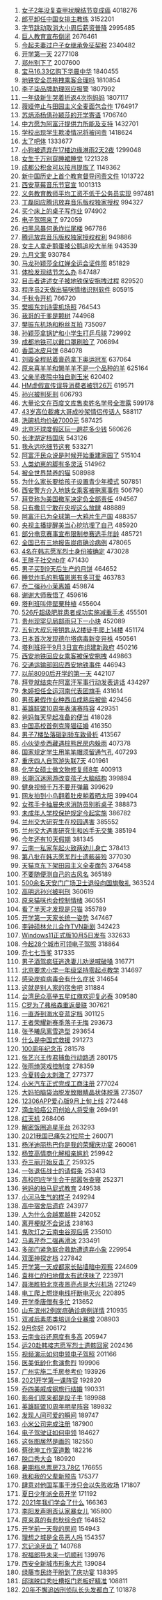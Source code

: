 1. [女子2年没复查甲状腺结节变成癌](https://s.weibo.com/weibo?q=%23%E5%A5%B3%E5%AD%902%E5%B9%B4%E6%B2%A1%E5%A4%8D%E6%9F%A5%E7%94%B2%E7%8A%B6%E8%85%BA%E7%BB%93%E8%8A%82%E5%8F%98%E6%88%90%E7%99%8C%23&Refer=top) 4018276
1. [郎平卸任中国女排主教练](https://s.weibo.com/weibo?q=%E9%83%8E%E5%B9%B3%E5%8D%B8%E4%BB%BB%E4%B8%AD%E5%9B%BD%E5%A5%B3%E6%8E%92%E4%B8%BB%E6%95%99%E7%BB%83&Refer=top) 3152201
1. [字节跳动取消大小周后薪资普降](https://s.weibo.com/weibo?q=%E5%AD%97%E8%8A%82%E8%B7%B3%E5%8A%A8%E5%8F%96%E6%B6%88%E5%A4%A7%E5%B0%8F%E5%91%A8%E5%90%8E%E8%96%AA%E8%B5%84%E6%99%AE%E9%99%8D&Refer=top) 2995485
1. [巨人教育宣布倒闭](https://s.weibo.com/weibo?q=%23%E5%B7%A8%E4%BA%BA%E6%95%99%E8%82%B2%E5%AE%A3%E5%B8%83%E5%80%92%E9%97%AD%23&Refer=top) 2676461
1. [今起夫妻过户子女继承免征契税](https://s.weibo.com/weibo?q=%23%E4%BB%8A%E8%B5%B7%E5%A4%AB%E5%A6%BB%E8%BF%87%E6%88%B7%E5%AD%90%E5%A5%B3%E7%BB%A7%E6%89%BF%E5%85%8D%E5%BE%81%E5%A5%91%E7%A8%8E%23&Refer=top) 2340482
1. [开学第一天](https://s.weibo.com/weibo?q=%23%E5%BC%80%E5%AD%A6%E7%AC%AC%E4%B8%80%E5%A4%A9%23&Refer=top) 2277108
1. [郑州别下了](https://s.weibo.com/weibo?q=%23%E9%83%91%E5%B7%9E%E5%88%AB%E4%B8%8B%E4%BA%86%23&Refer=top) 2007600
1. [宝马16.33亿购下华晨中华](https://s.weibo.com/weibo?q=%23%E5%AE%9D%E9%A9%AC16.33%E4%BA%BF%E8%B4%AD%E4%B8%8B%E5%8D%8E%E6%99%A8%E4%B8%AD%E5%8D%8E%23&Refer=top) 1840455
1. [地铁安全员拖拽乘客合理吗](https://s.weibo.com/weibo?q=%23%E5%9C%B0%E9%93%81%E5%AE%89%E5%85%A8%E5%91%98%E6%8B%96%E6%8B%BD%E4%B9%98%E5%AE%A2%E5%90%88%E7%90%86%E5%90%97%23&Refer=top) 1810854
1. [李子柒品牌助理回应报警](https://s.weibo.com/weibo?q=%23%E6%9D%8E%E5%AD%90%E6%9F%92%E5%93%81%E7%89%8C%E5%8A%A9%E7%90%86%E5%9B%9E%E5%BA%94%E6%8A%A5%E8%AD%A6%23&Refer=top) 1807992
1. [一年级新生哭着折返4次抱妈妈](https://s.weibo.com/weibo?q=%23%E4%B8%80%E5%B9%B4%E7%BA%A7%E6%96%B0%E7%94%9F%E5%93%AD%E7%9D%80%E6%8A%98%E8%BF%944%E6%AC%A1%E6%8A%B1%E5%A6%88%E5%A6%88%23&Refer=top) 1807117
1. [薇娅停止与田园主义全麦面包合作](https://s.weibo.com/weibo?q=%E8%96%87%E5%A8%85%E5%81%9C%E6%AD%A2%E4%B8%8E%E7%94%B0%E5%9B%AD%E4%B8%BB%E4%B9%89%E5%85%A8%E9%BA%A6%E9%9D%A2%E5%8C%85%E5%90%88%E4%BD%9C&Refer=top) 1764917
1. [苏炳添杨倩孙颖莎的开学寄语](https://s.weibo.com/weibo?q=%23%E8%8B%8F%E7%82%B3%E6%B7%BB%E6%9D%A8%E5%80%A9%E5%AD%99%E9%A2%96%E8%8E%8E%E7%9A%84%E5%BC%80%E5%AD%A6%E5%AF%84%E8%AF%AD%23&Refer=top) 1706740
1. [中方愿为阿富汗提供力所能及支持](https://s.weibo.com/weibo?q=%23%E4%B8%AD%E6%96%B9%E6%84%BF%E4%B8%BA%E9%98%BF%E5%AF%8C%E6%B1%97%E6%8F%90%E4%BE%9B%E5%8A%9B%E6%89%80%E8%83%BD%E5%8F%8A%E6%94%AF%E6%8C%81%23&Refer=top) 1432701
1. [学校出现学生欺凌情况将被问责](https://s.weibo.com/weibo?q=%23%E5%AD%A6%E6%A0%A1%E5%87%BA%E7%8E%B0%E5%AD%A6%E7%94%9F%E6%AC%BA%E5%87%8C%E6%83%85%E5%86%B5%E5%B0%86%E8%A2%AB%E9%97%AE%E8%B4%A3%23&Refer=top) 1418624
1. [太了吧体](https://s.weibo.com/weibo?q=%23%E5%A4%AA%E4%BA%86%E5%90%A7%E4%BD%93%23&Refer=top) 1333677
1. [小狗被遗弃在17楼边缘淋雨2天2夜](https://s.weibo.com/weibo?q=%23%E5%B0%8F%E7%8B%97%E8%A2%AB%E9%81%97%E5%BC%83%E5%9C%A817%E6%A5%BC%E8%BE%B9%E7%BC%98%E6%B7%8B%E9%9B%A82%E5%A4%A92%E5%A4%9C%23&Refer=top) 1299048
1. [女生千万别穿睡裙睡觉](https://s.weibo.com/weibo?q=%23%E5%A5%B3%E7%94%9F%E5%8D%83%E4%B8%87%E5%88%AB%E7%A9%BF%E7%9D%A1%E8%A3%99%E7%9D%A1%E8%A7%89%23&Refer=top) 1221328
1. [成都公积金可以按月提取了](https://s.weibo.com/weibo?q=%23%E6%88%90%E9%83%BD%E5%85%AC%E7%A7%AF%E9%87%91%E5%8F%AF%E4%BB%A5%E6%8C%89%E6%9C%88%E6%8F%90%E5%8F%96%E4%BA%86%23&Refer=top) 1149362
1. [新中国历史上首个教育督导问责文件](https://s.weibo.com/weibo?q=%23%E6%96%B0%E4%B8%AD%E5%9B%BD%E5%8E%86%E5%8F%B2%E4%B8%8A%E9%A6%96%E4%B8%AA%E6%95%99%E8%82%B2%E7%9D%A3%E5%AF%BC%E9%97%AE%E8%B4%A3%E6%96%87%E4%BB%B6%23&Refer=top) 1013722
1. [西安草莓音乐节官宣](https://s.weibo.com/weibo?q=%23%E8%A5%BF%E5%AE%89%E8%8D%89%E8%8E%93%E9%9F%B3%E4%B9%90%E8%8A%82%E5%AE%98%E5%AE%A3%23&Refer=top) 1001313
1. [义务教育教师平均工资不低于公务员实现](https://s.weibo.com/weibo?q=%23%E4%B9%89%E5%8A%A1%E6%95%99%E8%82%B2%E6%95%99%E5%B8%88%E5%B9%B3%E5%9D%87%E5%B7%A5%E8%B5%84%E4%B8%8D%E4%BD%8E%E4%BA%8E%E5%85%AC%E5%8A%A1%E5%91%98%E5%AE%9E%E7%8E%B0%23&Refer=top) 997481
1. [丁磊回应腾讯放弃音乐版权独家授权](https://s.weibo.com/weibo?q=%23%E4%B8%81%E7%A3%8A%E5%9B%9E%E5%BA%94%E8%85%BE%E8%AE%AF%E6%94%BE%E5%BC%83%E9%9F%B3%E4%B9%90%E7%89%88%E6%9D%83%E7%8B%AC%E5%AE%B6%E6%8E%88%E6%9D%83%23&Refer=top) 994327
1. [买个床上的桌子写作业](https://s.weibo.com/weibo?q=%23%E4%B9%B0%E4%B8%AA%E5%BA%8A%E4%B8%8A%E7%9A%84%E6%A1%8C%E5%AD%90%E5%86%99%E4%BD%9C%E4%B8%9A%23&Refer=top) 974902
1. [电子驾照来了](https://s.weibo.com/weibo?q=%E7%94%B5%E5%AD%90%E9%A9%BE%E7%85%A7%E6%9D%A5%E4%BA%86&Refer=top) 972059
1. [扫黑风暴何勇炸烂尾楼](https://s.weibo.com/weibo?q=%23%E6%89%AB%E9%BB%91%E9%A3%8E%E6%9A%B4%E4%BD%95%E5%8B%87%E7%82%B8%E7%83%82%E5%B0%BE%E6%A5%BC%23&Refer=top) 967786
1. [腾讯放弃音乐版权独家授权权利](https://s.weibo.com/weibo?q=%23%E8%85%BE%E8%AE%AF%E6%94%BE%E5%BC%83%E9%9F%B3%E4%B9%90%E7%89%88%E6%9D%83%E7%8B%AC%E5%AE%B6%E6%8E%88%E6%9D%83%E6%9D%83%E5%88%A9%23&Refer=top) 949886
1. [女主人拿走鹅蛋被公鹅追咬大半年](https://s.weibo.com/weibo?q=%23%E5%A5%B3%E4%B8%BB%E4%BA%BA%E6%8B%BF%E8%B5%B0%E9%B9%85%E8%9B%8B%E8%A2%AB%E5%85%AC%E9%B9%85%E8%BF%BD%E5%92%AC%E5%A4%A7%E5%8D%8A%E5%B9%B4%23&Refer=top) 943539
1. [九月文案](https://s.weibo.com/weibo?q=%E4%B9%9D%E6%9C%88%E6%96%87%E6%A1%88&Refer=top) 930784
1. [马龙孙颖莎全红婵全运会证件照](https://s.weibo.com/weibo?q=%23%E9%A9%AC%E9%BE%99%E5%AD%99%E9%A2%96%E8%8E%8E%E5%85%A8%E7%BA%A2%E5%A9%B5%E5%85%A8%E8%BF%90%E4%BC%9A%E8%AF%81%E4%BB%B6%E7%85%A7%23&Refer=top) 851829
1. [体检发现结节怎么办](https://s.weibo.com/weibo?q=%23%E4%BD%93%E6%A3%80%E5%8F%91%E7%8E%B0%E7%BB%93%E8%8A%82%E6%80%8E%E4%B9%88%E5%8A%9E%23&Refer=top) 847487
1. [目击者讲述女子被地铁保安拖拽过程](https://s.weibo.com/weibo?q=%23%E7%9B%AE%E5%87%BB%E8%80%85%E8%AE%B2%E8%BF%B0%E5%A5%B3%E5%AD%90%E8%A2%AB%E5%9C%B0%E9%93%81%E4%BF%9D%E5%AE%89%E6%8B%96%E6%8B%BD%E8%BF%87%E7%A8%8B%23&Refer=top) 829520
1. [程序员2天做出猫咪情绪识别软件](https://s.weibo.com/weibo?q=%23%E7%A8%8B%E5%BA%8F%E5%91%982%E5%A4%A9%E5%81%9A%E5%87%BA%E7%8C%AB%E5%92%AA%E6%83%85%E7%BB%AA%E8%AF%86%E5%88%AB%E8%BD%AF%E4%BB%B6%23&Refer=top) 805915
1. [千秋令开机](https://s.weibo.com/weibo?q=%23%E5%8D%83%E7%A7%8B%E4%BB%A4%E5%BC%80%E6%9C%BA%23&Refer=top) 766720
1. [樊振东刘诗雯机场照](https://s.weibo.com/weibo?q=%E6%A8%8A%E6%8C%AF%E4%B8%9C%E5%88%98%E8%AF%97%E9%9B%AF%E6%9C%BA%E5%9C%BA%E7%85%A7&Refer=top) 764543
1. [我哥的干爹是颗树](https://s.weibo.com/weibo?q=%E6%88%91%E5%93%A5%E7%9A%84%E5%B9%B2%E7%88%B9%E6%98%AF%E9%A2%97%E6%A0%91&Refer=top) 744968
1. [樊振东机场和粉丝互拍](https://s.weibo.com/weibo?q=%23%E6%A8%8A%E6%8C%AF%E4%B8%9C%E6%9C%BA%E5%9C%BA%E5%92%8C%E7%B2%89%E4%B8%9D%E4%BA%92%E6%8B%8D%23&Refer=top) 735097
1. [孙颖莎拿锅铲和小学生打乒乓球](https://s.weibo.com/weibo?q=%23%E5%AD%99%E9%A2%96%E8%8E%8E%E6%8B%BF%E9%94%85%E9%93%B2%E5%92%8C%E5%B0%8F%E5%AD%A6%E7%94%9F%E6%89%93%E4%B9%92%E4%B9%93%E7%90%83%23&Refer=top) 729992
1. [成都地铁可以戴口罩刷脸了](https://s.weibo.com/weibo?q=%23%E6%88%90%E9%83%BD%E5%9C%B0%E9%93%81%E5%8F%AF%E4%BB%A5%E6%88%B4%E5%8F%A3%E7%BD%A9%E5%88%B7%E8%84%B8%E4%BA%86%23&Refer=top) 706894
1. [香菜冰皮月饼](https://s.weibo.com/weibo?q=%23%E9%A6%99%E8%8F%9C%E5%86%B0%E7%9A%AE%E6%9C%88%E9%A5%BC%23&Refer=top) 684078
1. [刘璇全程贴着膏药拿下奥运冠军](https://s.weibo.com/weibo?q=%23%E5%88%98%E7%92%87%E5%85%A8%E7%A8%8B%E8%B4%B4%E7%9D%80%E8%86%8F%E8%8D%AF%E6%8B%BF%E4%B8%8B%E5%A5%A5%E8%BF%90%E5%86%A0%E5%86%9B%23&Refer=top) 637064
1. [原来喜羊羊和懒羊羊不是一个品种的羊](https://s.weibo.com/weibo?q=%23%E5%8E%9F%E6%9D%A5%E5%96%9C%E7%BE%8A%E7%BE%8A%E5%92%8C%E6%87%92%E7%BE%8A%E7%BE%8A%E4%B8%8D%E6%98%AF%E4%B8%80%E4%B8%AA%E5%93%81%E7%A7%8D%E7%9A%84%E7%BE%8A%23&Refer=top) 625164
1. [父亲半夜院中独自剥玉米](https://s.weibo.com/weibo?q=%E7%88%B6%E4%BA%B2%E5%8D%8A%E5%A4%9C%E9%99%A2%E4%B8%AD%E7%8B%AC%E8%87%AA%E5%89%A5%E7%8E%89%E7%B1%B3&Refer=top) 620402
1. [HM虚假宣传误导消费者被罚26万](https://s.weibo.com/weibo?q=%23HM%E8%99%9A%E5%81%87%E5%AE%A3%E4%BC%A0%E8%AF%AF%E5%AF%BC%E6%B6%88%E8%B4%B9%E8%80%85%E8%A2%AB%E7%BD%9A26%E4%B8%87%23&Refer=top) 619571
1. [孙兴被判死刑](https://s.weibo.com/weibo?q=%23%E5%AD%99%E5%85%B4%E8%A2%AB%E5%88%A4%E6%AD%BB%E5%88%91%23&Refer=top) 606793
1. [大量论文在百度文库售卖姓名学号全泄露](https://s.weibo.com/weibo?q=%23%E5%A4%A7%E9%87%8F%E8%AE%BA%E6%96%87%E5%9C%A8%E7%99%BE%E5%BA%A6%E6%96%87%E5%BA%93%E5%94%AE%E5%8D%96%E5%A7%93%E5%90%8D%E5%AD%A6%E5%8F%B7%E5%85%A8%E6%B3%84%E9%9C%B2%23&Refer=top) 599178
1. [43岁高位截瘫大哥成吵架情侣传话人](https://s.weibo.com/weibo?q=%2343%E5%B2%81%E9%AB%98%E4%BD%8D%E6%88%AA%E7%98%AB%E5%A4%A7%E5%93%A5%E6%88%90%E5%90%B5%E6%9E%B6%E6%83%85%E4%BE%A3%E4%BC%A0%E8%AF%9D%E4%BA%BA%23&Refer=top) 588117
1. [洗碗机均价破7000元](https://s.weibo.com/weibo?q=%23%E6%B4%97%E7%A2%97%E6%9C%BA%E5%9D%87%E4%BB%B7%E7%A0%B47000%E5%85%83%23&Refer=top) 587425
1. [北京环球度假区玩一趟花多少钱](https://s.weibo.com/weibo?q=%23%E5%8C%97%E4%BA%AC%E7%8E%AF%E7%90%83%E5%BA%A6%E5%81%87%E5%8C%BA%E7%8E%A9%E4%B8%80%E8%B6%9F%E8%8A%B1%E5%A4%9A%E5%B0%91%E9%92%B1%23&Refer=top) 560626
1. [长津湖定档国庆](https://s.weibo.com/weibo?q=%23%E9%95%BF%E6%B4%A5%E6%B9%96%E5%AE%9A%E6%A1%A3%E5%9B%BD%E5%BA%86%23&Refer=top) 543126
1. [我永远吃细节这套](https://s.weibo.com/weibo?q=%23%E6%88%91%E6%B0%B8%E8%BF%9C%E5%90%83%E7%BB%86%E8%8A%82%E8%BF%99%E5%A5%97%23&Refer=top) 533271
1. [阿富汗民众说是时候开始重建家园了](https://s.weibo.com/weibo?q=%23%E9%98%BF%E5%AF%8C%E6%B1%97%E6%B0%91%E4%BC%97%E8%AF%B4%E6%98%AF%E6%97%B6%E5%80%99%E5%BC%80%E5%A7%8B%E9%87%8D%E5%BB%BA%E5%AE%B6%E5%9B%AD%E4%BA%86%23&Refer=top) 515104
1. [人类幼崽的脚有多灵活](https://s.weibo.com/weibo?q=%23%E4%BA%BA%E7%B1%BB%E5%B9%BC%E5%B4%BD%E7%9A%84%E8%84%9A%E6%9C%89%E5%A4%9A%E7%81%B5%E6%B4%BB%23&Refer=top) 514962
1. [被全世界禁养的猫](https://s.weibo.com/weibo?q=%23%E8%A2%AB%E5%85%A8%E4%B8%96%E7%95%8C%E7%A6%81%E5%85%BB%E7%9A%84%E7%8C%AB%23&Refer=top) 508988
1. [为什么家长要给孩子设置青少年模式](https://s.weibo.com/weibo?q=%23%E4%B8%BA%E4%BB%80%E4%B9%88%E5%AE%B6%E9%95%BF%E8%A6%81%E7%BB%99%E5%AD%A9%E5%AD%90%E8%AE%BE%E7%BD%AE%E9%9D%92%E5%B0%91%E5%B9%B4%E6%A8%A1%E5%BC%8F%23&Refer=top) 507851
1. [西安警方介入地铁女乘客被拖离事件](https://s.weibo.com/weibo?q=%23%E8%A5%BF%E5%AE%89%E8%AD%A6%E6%96%B9%E4%BB%8B%E5%85%A5%E5%9C%B0%E9%93%81%E5%A5%B3%E4%B9%98%E5%AE%A2%E8%A2%AB%E6%8B%96%E7%A6%BB%E4%BA%8B%E4%BB%B6%23&Refer=top) 506790
1. [拜登称为美国撤军决定负全部责任](https://s.weibo.com/weibo?q=%23%E6%8B%9C%E7%99%BB%E7%A7%B0%E4%B8%BA%E7%BE%8E%E5%9B%BD%E6%92%A4%E5%86%9B%E5%86%B3%E5%AE%9A%E8%B4%9F%E5%85%A8%E9%83%A8%E8%B4%A3%E4%BB%BB%23&Refer=top) 494567
1. [只有撒贝宁敢在央视这么放肆](https://s.weibo.com/weibo?q=%23%E5%8F%AA%E6%9C%89%E6%92%92%E8%B4%9D%E5%AE%81%E6%95%A2%E5%9C%A8%E5%A4%AE%E8%A7%86%E8%BF%99%E4%B9%88%E6%94%BE%E8%82%86%23&Refer=top) 488889
1. [阿富汗已为全球第一大鸦片生产国](https://s.weibo.com/weibo?q=%23%E9%98%BF%E5%AF%8C%E6%B1%97%E5%B7%B2%E4%B8%BA%E5%85%A8%E7%90%83%E7%AC%AC%E4%B8%80%E5%A4%A7%E9%B8%A6%E7%89%87%E7%94%9F%E4%BA%A7%E5%9B%BD%23&Refer=top) 488357
1. [央视主播提醒美当心挖坑埋了自己](https://s.weibo.com/weibo?q=%23%E5%A4%AE%E8%A7%86%E4%B8%BB%E6%92%AD%E6%8F%90%E9%86%92%E7%BE%8E%E5%BD%93%E5%BF%83%E6%8C%96%E5%9D%91%E5%9F%8B%E4%BA%86%E8%87%AA%E5%B7%B1%23&Refer=top) 485920
1. [部分电竞赛事宣布限制参赛选手年龄](https://s.weibo.com/weibo?q=%23%E9%83%A8%E5%88%86%E7%94%B5%E7%AB%9E%E8%B5%9B%E4%BA%8B%E5%AE%A3%E5%B8%83%E9%99%90%E5%88%B6%E5%8F%82%E8%B5%9B%E9%80%89%E6%89%8B%E5%B9%B4%E9%BE%84%23&Refer=top) 485721
1. [全国已有三地报告炭疽确诊病例](https://s.weibo.com/weibo?q=%23%E5%85%A8%E5%9B%BD%E5%B7%B2%E6%9C%89%E4%B8%89%E5%9C%B0%E6%8A%A5%E5%91%8A%E7%82%AD%E7%96%BD%E7%A1%AE%E8%AF%8A%E7%97%85%E4%BE%8B%23&Refer=top) 478065
1. [4名在韩志愿军烈士身份被确定](https://s.weibo.com/weibo?q=%234%E5%90%8D%E5%9C%A8%E9%9F%A9%E5%BF%97%E6%84%BF%E5%86%9B%E7%83%88%E5%A3%AB%E8%BA%AB%E4%BB%BD%E8%A2%AB%E7%A1%AE%E5%AE%9A%23&Refer=top) 473028
1. [王胖子社交nb症](https://s.weibo.com/weibo?q=%E7%8E%8B%E8%83%96%E5%AD%90%E7%A4%BE%E4%BA%A4nb%E7%97%87&Refer=top) 471430
1. [男子买到9天后生产的月饼](https://s.weibo.com/weibo?q=%23%E7%94%B7%E5%AD%90%E4%B9%B0%E5%88%B09%E5%A4%A9%E5%90%8E%E7%94%9F%E4%BA%A7%E7%9A%84%E6%9C%88%E9%A5%BC%23&Refer=top) 464652
1. [睡觉炸毛的熊猫崽崽有多可爱](https://s.weibo.com/weibo?q=%23%E7%9D%A1%E8%A7%89%E7%82%B8%E6%AF%9B%E7%9A%84%E7%86%8A%E7%8C%AB%E5%B4%BD%E5%B4%BD%E6%9C%89%E5%A4%9A%E5%8F%AF%E7%88%B1%23&Refer=top) 463783
1. [乔二强孙小茉离婚](https://s.weibo.com/weibo?q=%23%E4%B9%94%E4%BA%8C%E5%BC%BA%E5%AD%99%E5%B0%8F%E8%8C%89%E7%A6%BB%E5%A9%9A%23&Refer=top) 459874
1. [谢谢大师我悟了](https://s.weibo.com/weibo?q=%23%E8%B0%A2%E8%B0%A2%E5%A4%A7%E5%B8%88%E6%88%91%E6%82%9F%E4%BA%86%23&Refer=top) 459616
1. [塔利班叫停罂粟种植](https://s.weibo.com/weibo?q=%23%E5%A1%94%E5%88%A9%E7%8F%AD%E5%8F%AB%E5%81%9C%E7%BD%82%E7%B2%9F%E7%A7%8D%E6%A4%8D%23&Refer=top) 455604
1. [526斤超级肥胖患者成功实施减重手术](https://s.weibo.com/weibo?q=%23526%E6%96%A4%E8%B6%85%E7%BA%A7%E8%82%A5%E8%83%96%E6%82%A3%E8%80%85%E6%88%90%E5%8A%9F%E5%AE%9E%E6%96%BD%E5%87%8F%E9%87%8D%E6%89%8B%E6%9C%AF%23&Refer=top) 455501
1. [贵州现罕见局部雨只下一小块](https://s.weibo.com/weibo?q=%23%E8%B4%B5%E5%B7%9E%E7%8E%B0%E7%BD%95%E8%A7%81%E5%B1%80%E9%83%A8%E9%9B%A8%E5%8F%AA%E4%B8%8B%E4%B8%80%E5%B0%8F%E5%9D%97%23&Refer=top) 452089
1. [五旬大叔忘带钥匙从2楼徒手爬上14楼](https://s.weibo.com/weibo?q=%23%E4%BA%94%E6%97%AC%E5%A4%A7%E5%8F%94%E5%BF%98%E5%B8%A6%E9%92%A5%E5%8C%99%E4%BB%8E2%E6%A5%BC%E5%BE%92%E6%89%8B%E7%88%AC%E4%B8%8A14%E6%A5%BC%23&Refer=top) 451174
1. [日本首次发现德尔塔病毒新变异株](https://s.weibo.com/weibo?q=%23%E6%97%A5%E6%9C%AC%E9%A6%96%E6%AC%A1%E5%8F%91%E7%8E%B0%E5%BE%B7%E5%B0%94%E5%A1%94%E7%97%85%E6%AF%92%E6%96%B0%E5%8F%98%E5%BC%82%E6%A0%AA%23&Refer=top) 450561
1. [塔利班将于9月3日宣布组建新政府](https://s.weibo.com/weibo?q=%23%E5%A1%94%E5%88%A9%E7%8F%AD%E5%B0%86%E4%BA%8E9%E6%9C%883%E6%97%A5%E5%AE%A3%E5%B8%83%E7%BB%84%E5%BB%BA%E6%96%B0%E6%94%BF%E5%BA%9C%23&Refer=top) 450216
1. [西安地铁回应女乘客被保安拖拽](https://s.weibo.com/weibo?q=%23%E8%A5%BF%E5%AE%89%E5%9C%B0%E9%93%81%E5%9B%9E%E5%BA%94%E5%A5%B3%E4%B9%98%E5%AE%A2%E8%A2%AB%E4%BF%9D%E5%AE%89%E6%8B%96%E6%8B%BD%23&Refer=top) 449863
1. [交通运输部回应西安地铁事件](https://s.weibo.com/weibo?q=%23%E4%BA%A4%E9%80%9A%E8%BF%90%E8%BE%93%E9%83%A8%E5%9B%9E%E5%BA%94%E8%A5%BF%E5%AE%89%E5%9C%B0%E9%93%81%E4%BA%8B%E4%BB%B6%23&Refer=top) 446943
1. [以前8090后开学的第一天](https://s.weibo.com/weibo?q=%23%E4%BB%A5%E5%89%8D8090%E5%90%8E%E5%BC%80%E5%AD%A6%E7%9A%84%E7%AC%AC%E4%B8%80%E5%A4%A9%23&Refer=top) 442107
1. [拜登就结束在阿富汗军事行动发表讲话](https://s.weibo.com/weibo?q=%E6%8B%9C%E7%99%BB%E5%B0%B1%E7%BB%93%E6%9D%9F%E5%9C%A8%E9%98%BF%E5%AF%8C%E6%B1%97%E5%86%9B%E4%BA%8B%E8%A1%8C%E5%8A%A8%E5%8F%91%E8%A1%A8%E8%AE%B2%E8%AF%9D&Refer=top) 434297
1. [朱婷担任全运河南代表团旗手](https://s.weibo.com/weibo?q=%23%E6%9C%B1%E5%A9%B7%E6%8B%85%E4%BB%BB%E5%85%A8%E8%BF%90%E6%B2%B3%E5%8D%97%E4%BB%A3%E8%A1%A8%E5%9B%A2%E6%97%97%E6%89%8B%23&Refer=top) 431614
1. [男孩暑假作业种西瓜成熟后被偷](https://s.weibo.com/weibo?q=%23%E7%94%B7%E5%AD%A9%E6%9A%91%E5%81%87%E4%BD%9C%E4%B8%9A%E7%A7%8D%E8%A5%BF%E7%93%9C%E6%88%90%E7%86%9F%E5%90%8E%E8%A2%AB%E5%81%B7%23&Refer=top) 429456
1. [英雄联盟10周年表演赛阵容](https://s.weibo.com/weibo?q=%23%E8%8B%B1%E9%9B%84%E8%81%94%E7%9B%9F10%E5%91%A8%E5%B9%B4%E8%A1%A8%E6%BC%94%E8%B5%9B%E9%98%B5%E5%AE%B9%23&Refer=top) 429351
1. [爸妈每天早起准备的便当](https://s.weibo.com/weibo?q=%23%E7%88%B8%E5%A6%88%E6%AF%8F%E5%A4%A9%E6%97%A9%E8%B5%B7%E5%87%86%E5%A4%87%E7%9A%84%E4%BE%BF%E5%BD%93%23&Refer=top) 418028
1. [中国高校首例克隆猫征婚](https://s.weibo.com/weibo?q=%23%E4%B8%AD%E5%9B%BD%E9%AB%98%E6%A0%A1%E9%A6%96%E4%BE%8B%E5%85%8B%E9%9A%86%E7%8C%AB%E5%BE%81%E5%A9%9A%23&Refer=top) 416350
1. [男子7楼坠落砸到轿车致骨折](https://s.weibo.com/weibo?q=%23%E7%94%B7%E5%AD%907%E6%A5%BC%E5%9D%A0%E8%90%BD%E7%A0%B8%E5%88%B0%E8%BD%BF%E8%BD%A6%E8%87%B4%E9%AA%A8%E6%8A%98%23&Refer=top) 413567
1. [小伙徒步西藏遇棕熊民房内躲雨](https://s.weibo.com/weibo?q=%23%E5%B0%8F%E4%BC%99%E5%BE%92%E6%AD%A5%E8%A5%BF%E8%97%8F%E9%81%87%E6%A3%95%E7%86%8A%E6%B0%91%E6%88%BF%E5%86%85%E8%BA%B2%E9%9B%A8%23&Refer=top) 407378
1. [国家规定学生用笔笔帽须留通气孔](https://s.weibo.com/weibo?q=%23%E5%9B%BD%E5%AE%B6%E8%A7%84%E5%AE%9A%E5%AD%A6%E7%94%9F%E7%94%A8%E7%AC%94%E7%AC%94%E5%B8%BD%E9%A1%BB%E7%95%99%E9%80%9A%E6%B0%94%E5%AD%94%23&Refer=top) 407293
1. [重庆四人自驾游失联7天](https://s.weibo.com/weibo?q=%23%E9%87%8D%E5%BA%86%E5%9B%9B%E4%BA%BA%E8%87%AA%E9%A9%BE%E6%B8%B8%E5%A4%B1%E8%81%947%E5%A4%A9%23&Refer=top) 401961
1. [化学女硕士做文物修复师8年](https://s.weibo.com/weibo?q=%23%E5%8C%96%E5%AD%A6%E5%A5%B3%E7%A1%95%E5%A3%AB%E5%81%9A%E6%96%87%E7%89%A9%E4%BF%AE%E5%A4%8D%E5%B8%888%E5%B9%B4%23&Refer=top) 400913
1. [长期沉迷网游改变孩子大脑结构](https://s.weibo.com/weibo?q=%23%E9%95%BF%E6%9C%9F%E6%B2%89%E8%BF%B7%E7%BD%91%E6%B8%B8%E6%94%B9%E5%8F%98%E5%AD%A9%E5%AD%90%E5%A4%A7%E8%84%91%E7%BB%93%E6%9E%84%23&Refer=top) 399894
1. [健身视频千万不要开弹幕](https://s.weibo.com/weibo?q=%23%E5%81%A5%E8%BA%AB%E8%A7%86%E9%A2%91%E5%8D%83%E4%B8%87%E4%B8%8D%E8%A6%81%E5%BC%80%E5%BC%B9%E5%B9%95%23&Refer=top) 399629
1. [网友拍到小鸟翻着肚皮躺着晒太阳](https://s.weibo.com/weibo?q=%23%E7%BD%91%E5%8F%8B%E6%8B%8D%E5%88%B0%E5%B0%8F%E9%B8%9F%E7%BF%BB%E7%9D%80%E8%82%9A%E7%9A%AE%E8%BA%BA%E7%9D%80%E6%99%92%E5%A4%AA%E9%98%B3%23&Refer=top) 399404
1. [女孩手卡抽屉央求消防员别拆桌子](https://s.weibo.com/weibo?q=%23%E5%A5%B3%E5%AD%A9%E6%89%8B%E5%8D%A1%E6%8A%BD%E5%B1%89%E5%A4%AE%E6%B1%82%E6%B6%88%E9%98%B2%E5%91%98%E5%88%AB%E6%8B%86%E6%A1%8C%E5%AD%90%23&Refer=top) 388873
1. [未成年人学校保护规定今起实施](https://s.weibo.com/weibo?q=%23%E6%9C%AA%E6%88%90%E5%B9%B4%E4%BA%BA%E5%AD%A6%E6%A0%A1%E4%BF%9D%E6%8A%A4%E8%A7%84%E5%AE%9A%E4%BB%8A%E8%B5%B7%E5%AE%9E%E6%96%BD%23&Refer=top) 386782
1. [兰州交大研究生在校园遇害](https://s.weibo.com/weibo?q=%23%E5%85%B0%E5%B7%9E%E4%BA%A4%E5%A4%A7%E7%A0%94%E7%A9%B6%E7%94%9F%E5%9C%A8%E6%A0%A1%E5%9B%AD%E9%81%87%E5%AE%B3%23&Refer=top) 385552
1. [兰州交大遇害研究生和凶手无交集](https://s.weibo.com/weibo?q=%23%E5%85%B0%E5%B7%9E%E4%BA%A4%E5%A4%A7%E9%81%87%E5%AE%B3%E7%A0%94%E7%A9%B6%E7%94%9F%E5%92%8C%E5%87%B6%E6%89%8B%E6%97%A0%E4%BA%A4%E9%9B%86%23&Refer=top) 385194
1. [今年还有10天假期](https://s.weibo.com/weibo?q=%23%E4%BB%8A%E5%B9%B4%E8%BF%98%E6%9C%8910%E5%A4%A9%E5%81%87%E6%9C%9F%23&Refer=top) 381345
1. [云南一私家车起火致两幼儿身亡](https://s.weibo.com/weibo?q=%23%E4%BA%91%E5%8D%97%E4%B8%80%E7%A7%81%E5%AE%B6%E8%BD%A6%E8%B5%B7%E7%81%AB%E8%87%B4%E4%B8%A4%E5%B9%BC%E5%84%BF%E8%BA%AB%E4%BA%A1%23&Refer=top) 378413
1. [第八批在韩志愿军烈士遗骸装殓](https://s.weibo.com/weibo?q=%23%E7%AC%AC%E5%85%AB%E6%89%B9%E5%9C%A8%E9%9F%A9%E5%BF%97%E6%84%BF%E5%86%9B%E7%83%88%E5%A3%AB%E9%81%97%E9%AA%B8%E8%A3%85%E6%AE%93%23&Refer=top) 377030
1. [天猫京东下架田园主义全麦面包](https://s.weibo.com/weibo?q=%23%E5%A4%A9%E7%8C%AB%E4%BA%AC%E4%B8%9C%E4%B8%8B%E6%9E%B6%E7%94%B0%E5%9B%AD%E4%B8%BB%E4%B9%89%E5%85%A8%E9%BA%A6%E9%9D%A2%E5%8C%85%23&Refer=top) 376458
1. [不要随便测自己的古风名](https://s.weibo.com/weibo?q=%23%E4%B8%8D%E8%A6%81%E9%9A%8F%E4%BE%BF%E6%B5%8B%E8%87%AA%E5%B7%B1%E7%9A%84%E5%8F%A4%E9%A3%8E%E5%90%8D%23&Refer=top) 365189
1. [500余名天安门广场卫士退役向国旗敬礼](https://s.weibo.com/weibo?q=%23500%E4%BD%99%E5%90%8D%E5%A4%A9%E5%AE%89%E9%97%A8%E5%B9%BF%E5%9C%BA%E5%8D%AB%E5%A3%AB%E9%80%80%E5%BD%B9%E5%90%91%E5%9B%BD%E6%97%97%E6%95%AC%E7%A4%BC%23&Refer=top) 363524
1. [高明远孙兴被判刑](https://s.weibo.com/weibo?q=%23%E9%AB%98%E6%98%8E%E8%BF%9C%E5%AD%99%E5%85%B4%E8%A2%AB%E5%88%A4%E5%88%91%23&Refer=top) 360619
1. [原来猫咪也会控制情绪](https://s.weibo.com/weibo?q=%23%E5%8E%9F%E6%9D%A5%E7%8C%AB%E5%92%AA%E4%B9%9F%E4%BC%9A%E6%8E%A7%E5%88%B6%E6%83%85%E7%BB%AA%23&Refer=top) 360551
1. [看了半天才发现是只猫](https://s.weibo.com/weibo?q=%23%E7%9C%8B%E4%BA%86%E5%8D%8A%E5%A4%A9%E6%89%8D%E5%8F%91%E7%8E%B0%E6%98%AF%E5%8F%AA%E7%8C%AB%23&Refer=top) 355789
1. [开学第一天家长统一姿势](https://s.weibo.com/weibo?q=%23%E5%BC%80%E5%AD%A6%E7%AC%AC%E4%B8%80%E5%A4%A9%E5%AE%B6%E9%95%BF%E7%BB%9F%E4%B8%80%E5%A7%BF%E5%8A%BF%23&Refer=top) 347467
1. [李钟硕林允儿合作TVN新剧](https://s.weibo.com/weibo?q=%23%E6%9D%8E%E9%92%9F%E7%A1%95%E6%9E%97%E5%85%81%E5%84%BF%E5%90%88%E4%BD%9CTVN%E6%96%B0%E5%89%A7%23&Refer=top) 342423
1. [Windows11正式版10月5日发布](https://s.weibo.com/weibo?q=%23Windows11%E6%AD%A3%E5%BC%8F%E7%89%8810%E6%9C%885%E6%97%A5%E5%8F%91%E5%B8%83%23&Refer=top) 332633
1. [今起28个城市可领电子驾照](https://s.weibo.com/weibo?q=%23%E4%BB%8A%E8%B5%B728%E4%B8%AA%E5%9F%8E%E5%B8%82%E5%8F%AF%E9%A2%86%E7%94%B5%E5%AD%90%E9%A9%BE%E7%85%A7%23&Refer=top) 318864
1. [乔七七当爹](https://s.weibo.com/weibo?q=%23%E4%B9%94%E4%B8%83%E4%B8%83%E5%BD%93%E7%88%B9%23&Refer=top) 317335
1. [男子酒驾疯狂逃逸妻儿劝说喊破嗓](https://s.weibo.com/weibo?q=%23%E7%94%B7%E5%AD%90%E9%85%92%E9%A9%BE%E7%96%AF%E7%8B%82%E9%80%83%E9%80%B8%E5%A6%BB%E5%84%BF%E5%8A%9D%E8%AF%B4%E5%96%8A%E7%A0%B4%E5%97%93%23&Refer=top) 316771
1. [北京要求小学一年级坚持零起点教学](https://s.weibo.com/weibo?q=%23%E5%8C%97%E4%BA%AC%E8%A6%81%E6%B1%82%E5%B0%8F%E5%AD%A6%E4%B8%80%E5%B9%B4%E7%BA%A7%E5%9D%9A%E6%8C%81%E9%9B%B6%E8%B5%B7%E7%82%B9%E6%95%99%E5%AD%A6%23&Refer=top) 314697
1. [感染炭疽病毒会有什么症状](https://s.weibo.com/weibo?q=%23%E6%84%9F%E6%9F%93%E7%82%AD%E7%96%BD%E7%97%85%E6%AF%92%E4%BC%9A%E6%9C%89%E4%BB%80%E4%B9%88%E7%97%87%E7%8A%B6%23&Refer=top) 314654
1. [这就是别人家的宿舍吧](https://s.weibo.com/weibo?q=%23%E8%BF%99%E5%B0%B1%E6%98%AF%E5%88%AB%E4%BA%BA%E5%AE%B6%E7%9A%84%E5%AE%BF%E8%88%8D%E5%90%A7%23&Refer=top) 311884
1. [台湾民众高举五星红旗欢迎复必泰](https://s.weibo.com/weibo?q=%23%E5%8F%B0%E6%B9%BE%E6%B0%91%E4%BC%97%E9%AB%98%E4%B8%BE%E4%BA%94%E6%98%9F%E7%BA%A2%E6%97%97%E6%AC%A2%E8%BF%8E%E5%A4%8D%E5%BF%85%E6%B3%B0%23&Refer=top) 309580
1. [C罗为了弗格森重返曼联](https://s.weibo.com/weibo?q=%23C%E7%BD%97%E4%B8%BA%E4%BA%86%E5%BC%97%E6%A0%BC%E6%A3%AE%E9%87%8D%E8%BF%94%E6%9B%BC%E8%81%94%23&Refer=top) 307621
1. [一直游到海水变蓝定档](https://s.weibo.com/weibo?q=%23%E4%B8%80%E7%9B%B4%E6%B8%B8%E5%88%B0%E6%B5%B7%E6%B0%B4%E5%8F%98%E8%93%9D%E5%AE%9A%E6%A1%A3%23&Refer=top) 301125
1. [王者荣耀新赛季落子无悔](https://s.weibo.com/weibo?q=%23%E7%8E%8B%E8%80%85%E8%8D%A3%E8%80%80%E6%96%B0%E8%B5%9B%E5%AD%A3%E8%90%BD%E5%AD%90%E6%97%A0%E6%82%94%23&Refer=top) 293673
1. [张予曦凤离雪造型](https://s.weibo.com/weibo?q=%23%E5%BC%A0%E4%BA%88%E6%9B%A6%E5%87%A4%E7%A6%BB%E9%9B%AA%E9%80%A0%E5%9E%8B%23&Refer=top) 293654
1. [什么是中国式救援](https://s.weibo.com/weibo?q=%23%E4%BB%80%E4%B9%88%E6%98%AF%E4%B8%AD%E5%9B%BD%E5%BC%8F%E6%95%91%E6%8F%B4%23&Refer=top) 291273
1. [100周年纪念币](https://s.weibo.com/weibo?q=100%E5%91%A8%E5%B9%B4%E7%BA%AA%E5%BF%B5%E5%B8%81&Refer=top) 281578
1. [张艺兴王传君捕鱼行动路透](https://s.weibo.com/weibo?q=%23%E5%BC%A0%E8%89%BA%E5%85%B4%E7%8E%8B%E4%BC%A0%E5%90%9B%E6%8D%95%E9%B1%BC%E8%A1%8C%E5%8A%A8%E8%B7%AF%E9%80%8F%23&Refer=top) 280175
1. [张雨绮哭戏控制度](https://s.weibo.com/weibo?q=%23%E5%BC%A0%E9%9B%A8%E7%BB%AE%E5%93%AD%E6%88%8F%E6%8E%A7%E5%88%B6%E5%BA%A6%23&Refer=top) 278359
1. [今夏转会太刺激了](https://s.weibo.com/weibo?q=%23%E4%BB%8A%E5%A4%8F%E8%BD%AC%E4%BC%9A%E5%A4%AA%E5%88%BA%E6%BF%80%E4%BA%86%23&Refer=top) 277377
1. [小米汽车正式完成工商注册](https://s.weibo.com/weibo?q=%23%E5%B0%8F%E7%B1%B3%E6%B1%BD%E8%BD%A6%E6%AD%A3%E5%BC%8F%E5%AE%8C%E6%88%90%E5%B7%A5%E5%95%86%E6%B3%A8%E5%86%8C%23&Refer=top) 277024
1. [大妈拍脑袋治脱发致眼睛晶状体脱落](https://s.weibo.com/weibo?q=%23%E5%A4%A7%E5%A6%88%E6%8B%8D%E8%84%91%E8%A2%8B%E6%B2%BB%E8%84%B1%E5%8F%91%E8%87%B4%E7%9C%BC%E7%9D%9B%E6%99%B6%E7%8A%B6%E4%BD%93%E8%84%B1%E8%90%BD%23&Refer=top) 273507
1. [12306APP爱心版9月上旬上线](https://s.weibo.com/weibo?q=%2312306APP%E7%88%B1%E5%BF%83%E7%89%889%E6%9C%88%E4%B8%8A%E6%97%AC%E4%B8%8A%E7%BA%BF%23&Refer=top) 272448
1. [滴血验癌公司创始人将受审](https://s.weibo.com/weibo?q=%23%E6%BB%B4%E8%A1%80%E9%AA%8C%E7%99%8C%E5%85%AC%E5%8F%B8%E5%88%9B%E5%A7%8B%E4%BA%BA%E5%B0%86%E5%8F%97%E5%AE%A1%23&Refer=top) 269491
1. [红天机](https://s.weibo.com/weibo?q=%E7%BA%A2%E5%A4%A9%E6%9C%BA&Refer=top) 268406
1. [解密饭圈追星平台](https://s.weibo.com/weibo?q=%23%E8%A7%A3%E5%AF%86%E9%A5%AD%E5%9C%88%E8%BF%BD%E6%98%9F%E5%B9%B3%E5%8F%B0%23&Refer=top) 263293
1. [2021我国已痛失21位院士](https://s.weibo.com/weibo?q=%232021%E6%88%91%E5%9B%BD%E5%B7%B2%E7%97%9B%E5%A4%B121%E4%BD%8D%E9%99%A2%E5%A3%AB%23&Refer=top) 260071
1. [杨洋迪丽热巴你是我的荣耀庆功宴](https://s.weibo.com/weibo?q=%23%E6%9D%A8%E6%B4%8B%E8%BF%AA%E4%B8%BD%E7%83%AD%E5%B7%B4%E4%BD%A0%E6%98%AF%E6%88%91%E7%9A%84%E8%8D%A3%E8%80%80%E5%BA%86%E5%8A%9F%E5%AE%B4%23&Refer=top) 260061
1. [杨笠高情商化解相亲尴尬](https://s.weibo.com/weibo?q=%23%E6%9D%A8%E7%AC%A0%E9%AB%98%E6%83%85%E5%95%86%E5%8C%96%E8%A7%A3%E7%9B%B8%E4%BA%B2%E5%B0%B4%E5%B0%AC%23&Refer=top) 259942
1. [乔三丽开始反击了](https://s.weibo.com/weibo?q=%23%E4%B9%94%E4%B8%89%E4%B8%BD%E5%BC%80%E5%A7%8B%E5%8F%8D%E5%87%BB%E4%BA%86%23&Refer=top) 259325
1. [一张退伍战士的请假条](https://s.weibo.com/weibo?q=%23%E4%B8%80%E5%BC%A0%E9%80%80%E4%BC%8D%E6%88%98%E5%A3%AB%E7%9A%84%E8%AF%B7%E5%81%87%E6%9D%A1%23&Refer=top) 253413
1. [高校回应学生会干部嚣张查寝](https://s.weibo.com/weibo?q=%E9%AB%98%E6%A0%A1%E5%9B%9E%E5%BA%94%E5%AD%A6%E7%94%9F%E4%BC%9A%E5%B9%B2%E9%83%A8%E5%9A%A3%E5%BC%A0%E6%9F%A5%E5%AF%9D&Refer=top) 252371
1. [爸妈的拍马屁式教育](https://s.weibo.com/weibo?q=%23%E7%88%B8%E5%A6%88%E7%9A%84%E6%8B%8D%E9%A9%AC%E5%B1%81%E5%BC%8F%E6%95%99%E8%82%B2%23&Refer=top) 249538
1. [小河马生气的样子](https://s.weibo.com/weibo?q=%23%E5%B0%8F%E6%B2%B3%E9%A9%AC%E7%94%9F%E6%B0%94%E7%9A%84%E6%A0%B7%E5%AD%90%23&Refer=top) 249294
1. [高中宿舍后遗症](https://s.weibo.com/weibo?q=%23%E9%AB%98%E4%B8%AD%E5%AE%BF%E8%88%8D%E5%90%8E%E9%81%97%E7%97%87%23&Refer=top) 243977
1. [人为什么会越累越胖](https://s.weibo.com/weibo?q=%23%E4%BA%BA%E4%B8%BA%E4%BB%80%E4%B9%88%E4%BC%9A%E8%B6%8A%E7%B4%AF%E8%B6%8A%E8%83%96%23&Refer=top) 242052
1. [离开梗就不会说话](https://s.weibo.com/weibo?q=%23%E7%A6%BB%E5%BC%80%E6%A2%97%E5%B0%B1%E4%B8%8D%E4%BC%9A%E8%AF%B4%E8%AF%9D%23&Refer=top) 238163
1. [鬼吹灯之云南虫谷观后感](https://s.weibo.com/weibo?q=%23%E9%AC%BC%E5%90%B9%E7%81%AF%E4%B9%8B%E4%BA%91%E5%8D%97%E8%99%AB%E8%B0%B7%E8%A7%82%E5%90%8E%E6%84%9F%23&Refer=top) 235010
1. [马素芹乔二强再滑冰](https://s.weibo.com/weibo?q=%23%E9%A9%AC%E7%B4%A0%E8%8A%B9%E4%B9%94%E4%BA%8C%E5%BC%BA%E5%86%8D%E6%BB%91%E5%86%B0%23&Refer=top) 233491
1. [多部门紧急联合救助遭遗弃小象](https://s.weibo.com/weibo?q=%23%E5%A4%9A%E9%83%A8%E9%97%A8%E7%B4%A7%E6%80%A5%E8%81%94%E5%90%88%E6%95%91%E5%8A%A9%E9%81%AD%E9%81%97%E5%BC%83%E5%B0%8F%E8%B1%A1%23&Refer=top) 229954
1. [双面神探定档](https://s.weibo.com/weibo?q=%23%E5%8F%8C%E9%9D%A2%E7%A5%9E%E6%8E%A2%E5%AE%9A%E6%A1%A3%23&Refer=top) 227842
1. [开学第一天成都家长贴墙暗中观察](https://s.weibo.com/weibo?q=%E5%BC%80%E5%AD%A6%E7%AC%AC%E4%B8%80%E5%A4%A9%E6%88%90%E9%83%BD%E5%AE%B6%E9%95%BF%E8%B4%B4%E5%A2%99%E6%9A%97%E4%B8%AD%E8%A7%82%E5%AF%9F&Refer=top) 224609
1. [袁祥仁的扫地僧太有武侠味了](https://s.weibo.com/weibo?q=%23%E8%A2%81%E7%A5%A5%E4%BB%81%E7%9A%84%E6%89%AB%E5%9C%B0%E5%83%A7%E5%A4%AA%E6%9C%89%E6%AD%A6%E4%BE%A0%E5%91%B3%E4%BA%86%23&Refer=top) 223971
1. [聂海胜拍北京夜景亮点是大兴机场](https://s.weibo.com/weibo?q=%E8%81%82%E6%B5%B7%E8%83%9C%E6%8B%8D%E5%8C%97%E4%BA%AC%E5%A4%9C%E6%99%AF%E4%BA%AE%E7%82%B9%E6%98%AF%E5%A4%A7%E5%85%B4%E6%9C%BA%E5%9C%BA&Refer=top) 221249
1. [电工爬上燃烧电线杆断电灭火](https://s.weibo.com/weibo?q=%23%E7%94%B5%E5%B7%A5%E7%88%AC%E4%B8%8A%E7%87%83%E7%83%A7%E7%94%B5%E7%BA%BF%E6%9D%86%E6%96%AD%E7%94%B5%E7%81%AD%E7%81%AB%23&Refer=top) 220895
1. [开学季唐僧有多忙](https://s.weibo.com/weibo?q=%23%E5%BC%80%E5%AD%A6%E5%AD%A3%E5%94%90%E5%83%A7%E6%9C%89%E5%A4%9A%E5%BF%99%23&Refer=top) 213652
1. [山东滨州2例炭疽确诊病例详情](https://s.weibo.com/weibo?q=%23%E5%B1%B1%E4%B8%9C%E6%BB%A8%E5%B7%9E2%E4%BE%8B%E7%82%AD%E7%96%BD%E7%A1%AE%E8%AF%8A%E7%97%85%E4%BE%8B%E8%AF%A6%E6%83%85%23&Refer=top) 210935
1. [双减后素质类培训企业暴增](https://s.weibo.com/weibo?q=%23%E5%8F%8C%E5%87%8F%E5%90%8E%E7%B4%A0%E8%B4%A8%E7%B1%BB%E5%9F%B9%E8%AE%AD%E4%BC%81%E4%B8%9A%E6%9A%B4%E5%A2%9E%23&Refer=top) 208903
1. [9月你好](https://s.weibo.com/weibo?q=%239%E6%9C%88%E4%BD%A0%E5%A5%BD%23&Refer=top) 206172
1. [云南虫谷还原度有多高](https://s.weibo.com/weibo?q=%23%E4%BA%91%E5%8D%97%E8%99%AB%E8%B0%B7%E8%BF%98%E5%8E%9F%E5%BA%A6%E6%9C%89%E5%A4%9A%E9%AB%98%23&Refer=top) 205947
1. [运20赴韩接志愿军烈士遗骸回家](https://s.weibo.com/weibo?q=%23%E8%BF%9020%E8%B5%B4%E9%9F%A9%E6%8E%A5%E5%BF%97%E6%84%BF%E5%86%9B%E7%83%88%E5%A3%AB%E9%81%97%E9%AA%B8%E5%9B%9E%E5%AE%B6%23&Refer=top) 202436
1. [视频演示如何申领电子驾照](https://s.weibo.com/weibo?q=%23%E8%A7%86%E9%A2%91%E6%BC%94%E7%A4%BA%E5%A6%82%E4%BD%95%E7%94%B3%E9%A2%86%E7%94%B5%E5%AD%90%E9%A9%BE%E7%85%A7%23&Refer=top) 201166
1. [医美低龄化愈演愈烈](https://s.weibo.com/weibo?q=%23%E5%8C%BB%E7%BE%8E%E4%BD%8E%E9%BE%84%E5%8C%96%E6%84%88%E6%BC%94%E6%84%88%E7%83%88%23&Refer=top) 199906
1. [广州实施二手房参考价](https://s.weibo.com/weibo?q=%23%E5%B9%BF%E5%B7%9E%E5%AE%9E%E6%96%BD%E4%BA%8C%E6%89%8B%E6%88%BF%E5%8F%82%E8%80%83%E4%BB%B7%23&Refer=top) 193926
1. [2021开学第一课阵容](https://s.weibo.com/weibo?q=%232021%E5%BC%80%E5%AD%A6%E7%AC%AC%E4%B8%80%E8%AF%BE%E9%98%B5%E5%AE%B9%23&Refer=top) 192820
1. [乔四美戚成钢旅行结婚](https://s.weibo.com/weibo?q=%23%E4%B9%94%E5%9B%9B%E7%BE%8E%E6%88%9A%E6%88%90%E9%92%A2%E6%97%85%E8%A1%8C%E7%BB%93%E5%A9%9A%23&Refer=top) 190331
1. [影帝们原来都是段子手](https://s.weibo.com/weibo?q=%23%E5%BD%B1%E5%B8%9D%E4%BB%AC%E5%8E%9F%E6%9D%A5%E9%83%BD%E6%98%AF%E6%AE%B5%E5%AD%90%E6%89%8B%23&Refer=top) 189988
1. [英雄联盟10周年明星阵容](https://s.weibo.com/weibo?q=%23%E8%8B%B1%E9%9B%84%E8%81%94%E7%9B%9F10%E5%91%A8%E5%B9%B4%E6%98%8E%E6%98%9F%E9%98%B5%E5%AE%B9%23&Refer=top) 189832
1. [发现人间可爱的瞬间](https://s.weibo.com/weibo?q=%23%E5%8F%91%E7%8E%B0%E4%BA%BA%E9%97%B4%E5%8F%AF%E7%88%B1%E7%9A%84%E7%9E%AC%E9%97%B4%23&Refer=top) 189747
1. [小米公司完成注册](https://s.weibo.com/weibo?q=%23%E5%B0%8F%E7%B1%B3%E5%85%AC%E5%8F%B8%E5%AE%8C%E6%88%90%E6%B3%A8%E5%86%8C%23&Refer=top) 187900
1. [电子驾驶证如何申领](https://s.weibo.com/weibo?q=%23%E7%94%B5%E5%AD%90%E9%A9%BE%E9%A9%B6%E8%AF%81%E5%A6%82%E4%BD%95%E7%94%B3%E9%A2%86%23&Refer=top) 184627
1. [这张图居然是画的](https://s.weibo.com/weibo?q=%23%E8%BF%99%E5%BC%A0%E5%9B%BE%E5%B1%85%E7%84%B6%E6%98%AF%E7%94%BB%E7%9A%84%23&Refer=top) 182550
1. [蔡徐坤工作室道歉](https://s.weibo.com/weibo?q=%E8%94%A1%E5%BE%90%E5%9D%A4%E5%B7%A5%E4%BD%9C%E5%AE%A4%E9%81%93%E6%AD%89&Refer=top) 182216
1. [脱口秀大会](https://s.weibo.com/weibo?q=%E8%84%B1%E5%8F%A3%E7%A7%80%E5%A4%A7%E4%BC%9A&Refer=top) 180920
1. [暑期档总票房73.78亿](https://s.weibo.com/weibo?q=%23%E6%9A%91%E6%9C%9F%E6%A1%A3%E6%80%BB%E7%A5%A8%E6%88%BF73.78%E4%BA%BF%23&Refer=top) 176655
1. [我和我的父辈新预告](https://s.weibo.com/weibo?q=%23%E6%88%91%E5%92%8C%E6%88%91%E7%9A%84%E7%88%B6%E8%BE%88%E6%96%B0%E9%A2%84%E5%91%8A%23&Refer=top) 175377
1. [肆意对他国军事干涉只会以失败收场](https://s.weibo.com/weibo?q=%23%E8%82%86%E6%84%8F%E5%AF%B9%E4%BB%96%E5%9B%BD%E5%86%9B%E4%BA%8B%E5%B9%B2%E6%B6%89%E5%8F%AA%E4%BC%9A%E4%BB%A5%E5%A4%B1%E8%B4%A5%E6%94%B6%E5%9C%BA%23&Refer=top) 171807
1. [夏日少年派全员开学](https://s.weibo.com/weibo?q=%23%E5%A4%8F%E6%97%A5%E5%B0%91%E5%B9%B4%E6%B4%BE%E5%85%A8%E5%91%98%E5%BC%80%E5%AD%A6%23&Refer=top) 171192
1. [2021年我们学会了什么](https://s.weibo.com/weibo?q=%232021%E5%B9%B4%E6%88%91%E4%BB%AC%E5%AD%A6%E4%BC%9A%E4%BA%86%E4%BB%80%E4%B9%88%23&Refer=top) 166363
1. [李阳发声明否认家暴女儿](https://s.weibo.com/weibo?q=%23%E6%9D%8E%E9%98%B3%E5%8F%91%E5%A3%B0%E6%98%8E%E5%90%A6%E8%AE%A4%E5%AE%B6%E6%9A%B4%E5%A5%B3%E5%84%BF%23&Refer=top) 165800
1. [原来真的有悲秋综合症](https://s.weibo.com/weibo?q=%23%E5%8E%9F%E6%9D%A5%E7%9C%9F%E7%9A%84%E6%9C%89%E6%82%B2%E7%A7%8B%E7%BB%BC%E5%90%88%E7%97%87%23&Refer=top) 164852
1. [开学前一天我的房间](https://s.weibo.com/weibo?q=%23%E5%BC%80%E5%AD%A6%E5%89%8D%E4%B8%80%E5%A4%A9%E6%88%91%E7%9A%84%E6%88%BF%E9%97%B4%23&Refer=top) 154943
1. [理想之城是全员恶人吗](https://s.weibo.com/weibo?q=%23%E7%90%86%E6%83%B3%E4%B9%8B%E5%9F%8E%E6%98%AF%E5%85%A8%E5%91%98%E6%81%B6%E4%BA%BA%E5%90%97%23&Refer=top) 154357
1. [忘记涂牙齿了](https://s.weibo.com/weibo?q=%23%E5%BF%98%E8%AE%B0%E6%B6%82%E7%89%99%E9%BD%BF%E4%BA%86%23&Refer=top) 140768
1. [祝福郎导未来一切顺利](https://s.weibo.com/weibo?q=%23%E7%A5%9D%E7%A6%8F%E9%83%8E%E5%AF%BC%E6%9C%AA%E6%9D%A5%E4%B8%80%E5%88%87%E9%A1%BA%E5%88%A9%23&Refer=top) 139976
1. [西安全新城市形象大片](https://s.weibo.com/weibo?q=%23%E8%A5%BF%E5%AE%89%E5%85%A8%E6%96%B0%E5%9F%8E%E5%B8%82%E5%BD%A2%E8%B1%A1%E5%A4%A7%E7%89%87%23&Refer=top) 139084
1. [绿藤市民终于盼到了庆功宴](https://s.weibo.com/weibo?q=%23%E7%BB%BF%E8%97%A4%E5%B8%82%E6%B0%91%E7%BB%88%E4%BA%8E%E7%9B%BC%E5%88%B0%E4%BA%86%E5%BA%86%E5%8A%9F%E5%AE%B4%23&Refer=top) 138395
1. [邱瑞脱口秀吐槽抠门老板好精准](https://s.weibo.com/weibo?q=%23%E9%82%B1%E7%91%9E%E8%84%B1%E5%8F%A3%E7%A7%80%E5%90%90%E6%A7%BD%E6%8A%A0%E9%97%A8%E8%80%81%E6%9D%BF%E5%A5%BD%E7%B2%BE%E5%87%86%23&Refer=top) 108811
1. [20年不懈追凶刑侦队长头发都白了](https://s.weibo.com/weibo?q=%2320%E5%B9%B4%E4%B8%8D%E6%87%88%E8%BF%BD%E5%87%B6%E5%88%91%E4%BE%A6%E9%98%9F%E9%95%BF%E5%A4%B4%E5%8F%91%E9%83%BD%E7%99%BD%E4%BA%86%23&Refer=top) 101878